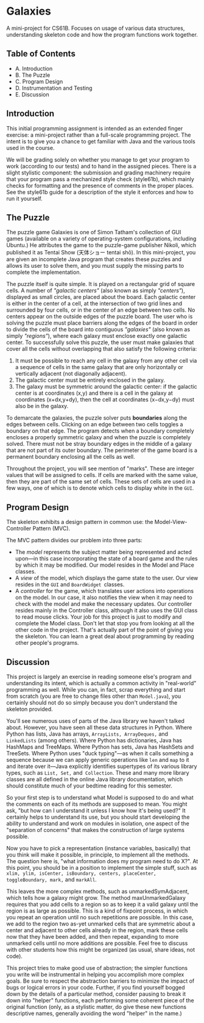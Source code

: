 # Galaxies
A mini-project for CS61B. Focuses on usage of various data structures, understanding skeleton code and how the program functions work together. 
## Table of Contents
- A. Introduction
- B. The Puzzle
- C. Program Design
- D. Instrumentation and Testing
- E. Discussion

## Introduction
This initial programming assignment is intended as an extended finger exercise: a mini-project rather than a full-scale programming project. The intent is to give you a chance to get familiar with Java and the various tools used in the course.

We will be grading solely on whether you manage to get your program to work (according to our tests) and to hand in the assigned pieces. There is a slight stylistic component: the submission and grading machinery require that your program pass a mechanized style check (style61b), which mainly checks for formatting and the presence of comments in the proper places. See the style61b guide for a description of the style it enforces and how to run it yourself.

## The Puzzle
The puzzle game Galaxies is one of Simon Tatham's collection of GUI games (available on a variety of operating-system configurations, including Ubuntu.) He attributes the game to the puzzle-game publisher Nikoli, which published it as Tentai Show (天体ショー tentai shō). In this mini-project, you are given an incomplete Java program that creates these puzzles and allows its user to solve them, and you must supply the missing parts to complete the implementation.

The puzzle itself is quite simple. It is played on a rectangular grid of square cells. A number of *"galactic centers"* (also known as simply *"centers"*), displayed as small circles, are placed about the board. Each galactic center is either in the center of a cell, at the intersection of two grid lines and surrounded by four cells, or in the center of an edge between two cells. No centers appear on the outside edges of the puzzle board. The user who is solving the puzzle must place barriers along the edges of the board in order to divide the cells of the board into contiguous *"galaxies"* (also known as simply *"regions"*), where each galaxy must enclose exactly one galactic center. To successfully solve this puzzle, the user must make galaxies that cover all the cells without overlapping that also satisfy the following criteria:

1. It must be possible to reach any cell in the galaxy from any other cell via a sequence of cells in the same galaxy that are only horizontally or vertically adjacent (not diagonally adjacent).
2. The galactic center must be entirely enclosed in the galaxy.
3. The galaxy must be symmetric around the galactic center: if the galactic center is at coordinates (x,y) and there is a cell in the galaxy at coordinates (x+dx,y+dy), then the cell at coordinates (x−dx,y−dy) must also be in the galaxy.

To demarcate the galaxies, the puzzle solver puts **boundaries** along the edges between cells. Clicking on an edge between two cells toggles a boundary on that edge. The program detects when a boundary completely encloses a properly symmetric galaxy and when the puzzle is completely solved. There must not be stray boundary edges in the middle of a galaxy that are not part of its outer boundary. The perimeter of the game board is a permanent boundary enclosing all the cells as well.

Throughout the project, you will see mention of "marks". These are integer values that will be assigned to cells. If cells are marked with the same value, then they are part of the same set of cells. These sets of cells are used in a few ways, one of which is to denote which cells to display white in the ```GUI```.

## Program Design
The skeleton exhibits a design pattern in common use: the Model-View-Controller Pattern (MVC).

The MVC pattern divides our problem into three parts:

- The *model* represents the subject matter being represented and acted upon—in this case incorporating the state of a board game and the rules by which it may be modified. Our model resides in the Model and Place classes.
- A *view* of the model, which displays the game state to the user. Our view resides in the ```GUI``` and ```BoardWidget ```classes.
- A *controller* for the game, which translates user actions into operations on the model. In our case, it also notifies the view when it may need to check with the model and make the necessary updates. Our controller resides mainly in the Controller class, although it also uses the GUI class to read mouse clicks.
Your job for this project is just to modify and complete the Model class. Don't let that stop you from looking at all the other code in the project. That's actually part of the point of giving you the skeleton. You can learn a great deal about programming by reading other people's programs.

## Discussion
This project is largely an exercise in reading someone else's program and understanding its intent, which is actually a common activity in "real-world" programming as well. While you can, in fact, scrap everything and start from scratch (you are free to change files other than ```Model.java```), you certainly should not do so simply because you don't understand the skeleton provided.

You'll see numerous uses of parts of the Java library we haven't talked about. However, you have seen all these data structures in Python. Where Python has lists, Java has arrays, ```ArrayLists, ArrayDeques,``` and ```LinkedLists``` (among others). Where Python has dictionaries, Java has HashMaps and TreeMaps. Where Python has sets, Java has HashSets and TreeSets. Where Python uses "duck typing"—as when it calls something a sequence because we can apply generic operations like ```len``` and ```map``` to it and iterate over it—Java explicitly identifies supertypes of its various library types, such as ```List, Set,``` and``` Collection```. These and many more library classes are all defined in the online Java library documentation, which should constitute much of your bedtime reading for this semester.

So your first step is to understand what Model is supposed to do and what the comments on each of its methods are supposed to mean. You might ask, "but how can I understand it unless I know how it's being used?" It certainly helps to understand its use, but you should start developing the ability to understand and work on modules in isolation, one aspect of the "separation of concerns" that makes the construction of large systems possible.

Now you have to pick a representation (instance variables, basically) that you think will make it possible, in principle, to implement all the methods. The question here is, "what information does my program need to do X?". At this point, you should be in a position to implement the simple stuff, such as ```xlim, ylim, isCenter, isBoundary, centers, placeCenter, toggleBoundary, mark,``` and ```markAll```.

This leaves the more complex methods, such as unmarkedSymAdjacent, which tells how a galaxy might grow. The method maxUnmarkedGalaxy requires that you add cells to a region so as to keep it a valid galaxy until the region is as large as possible. This is a kind of fixpoint process, in which you repeat an operation until no such repetitions are possible. In this case, we add to the region two as-yet unmarked cells that are symmetric about a center and adjacent to other cells already in the region, mark these cells now that they have been added, and then repeat, expanding to more unmarked cells until no more additions are possible. Feel free to discuss with other students how this might be organized (as usual, share ideas, not code).

This project tries to make good use of abstraction; the simpler functions you write will be instrumental in helping you accomplish more complex goals. Be sure to respect the abstraction barriers to minimize the impact of bugs or logical errors in your code. Further, if you find yourself bogged down by the details of a particular method, consider pausing to break it down into "helper" functions, each performing some coherent piece of the original function (only, as a stylistic matter, do give these new functions descriptive names, generally avoiding the word "helper" in the name.)
